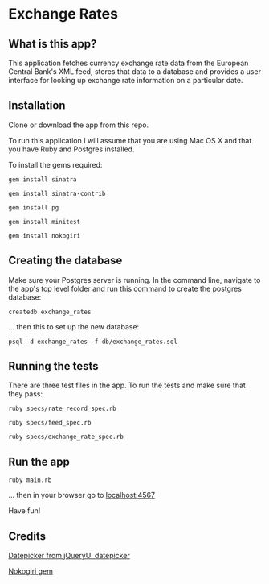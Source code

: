# Exchange Rates

## What is this app?
This application fetches currency exchange rate data from the European Central Bank's XML feed, stores that data to a database and provides a user interface for looking up exchange rate information on a particular date.

## Installation
Clone or download the app from this repo.

To run this application I will assume that you are using Mac OS X and that you have Ruby and Postgres installed.

To install the gems required:

```gem install sinatra```

```gem install sinatra-contrib```

```gem install pg```

```gem install minitest```

```gem install nokogiri```

## Creating the database
Make sure your Postgres server is running. In the command line, navigate to the app's top level folder and run this command to create the postgres database:

```createdb exchange_rates```

... then this to set up the new database:

```psql -d exchange_rates -f db/exchange_rates.sql```

## Running the tests
There are three test files in the app. To run the tests and make sure that they pass:

```ruby specs/rate_record_spec.rb```

```ruby specs/feed_spec.rb```

```ruby specs/exchange_rate_spec.rb```

## Run the app

```ruby main.rb```

... then in your browser go to [localhost:4567](localhost:4567)

Have fun!

## Credits
[Datepicker from jQueryUI datepicker](https://jqueryui.com/datepicker/)

[Nokogiri gem](http://www.nokogiri.org/)
